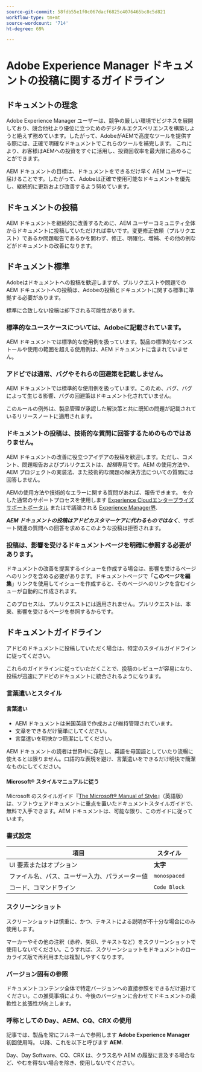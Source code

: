 ```yaml
---
source-git-commit: 58fdb55e1f0c067dacf6825c4076465bc8c5d821
workflow-type: tm+mt
source-wordcount: '714'
ht-degree: 69%

---
```

# Adobe Experience Manager ドキュメントの投稿に関するガイドライン

## ドキュメントの理念

Adobe Experience Manager ユーザーは、競争の厳しい環境でビジネスを展開しており、競合他社より優位に立つためのデジタルエクスペリエンスを構築しようと絶えず務めています。したがって、AdobeがAEMで高度なツールを提供する際には、正確で明確なドキュメントでこれらのツールを補完します。 これにより、お客様はAEMへの投資をすぐに活用し、投資回収率を最大限に高めることができます。

AEM ドキュメントの目標は、ドキュメントをできるだけ早く AEM ユーザーに届けることです。したがって、Adobeは正確で使用可能なドキュメントを優先し、継続的に更新および改善するよう努めています。

## ドキュメントの投稿

AEM ドキュメントを継続的に改善するために、AEM ユーザーコミュニティ全体からドキュメントに投稿していただければ幸いです。変更修正依頼（プルリクエスト）であるか問題報告であるかを問わず、修正、明確化、増補、その他の例などがドキュメントの改善になります。

## ドキュメント標準

Adobeはドキュメントへの投稿を歓迎しますが、プルリクエストや問題でのAEM ドキュメントへの投稿は、Adobeの投稿とドキュメントに関する標準に準拠する必要があります。

標準に合致しない投稿は却下される可能性があります。

### 標準的なユースケースについては、Adobeに記載されています。

AEM ドキュメントでは標準的な使用例を扱っています。製品の標準的なインストールや使用の範囲を超える使用例は、AEM ドキュメントに含まれていません。

### アドビでは通常、バグやそれらの回避策を記載しません。

AEM ドキュメントでは標準的な使用例を扱っています。このため、バグ、バグによって生じる影響、バグの回避策はドキュメント化されていません。

このルールの例外は、製品管理が承認した解決策と共に既知の問題が記載されているリリースノートに適用されます。

### ドキュメントの投稿は、技術的な質問に回答するためのものではありません。

AEM ドキュメントの改善に役立つアイデアの投稿を歓迎します。ただし、コメント、問題報告およびプルリクエストは、*投稿*&#x200B;専用です。AEM の使用方法や、AEM プロジェクトの実装法、また技術的な問題の解決方法についての質問には回答しません。

AEMの使用方法や技術的なエラーに関する質問があれば、報告できます。 を介した通常のサポートプロセスを使用します [Experience Cloudエンタープライズサポートポータル](https://experienceleague.adobe.com/ja?support-solution=General#support) またはで議論される [Experience Manager界](https://experienceleaguecommunities.adobe.com/t5/adobe-experience-manager/ct-p/adobe-experience-manager-community?profile.language=ja).

***AEM ドキュメントの投稿はアドビカスタマーケアに代わるものではなく***、サポート関連の質問への回答を求めるこのような投稿は拒否されます。

### 投稿は、影響を受けるドキュメントページを明確に参照する必要があります。

ドキュメントの改善を提案するイシューを作成する場合は、影響を受けるページへのリンクを含める必要があります。ドキュメントページで「**このページを編集**」リンクを使用してイシューを作成すると、そのページへのリンクを含むイシューが自動的に作成されます。

このプロセスは、プルリクエストには適用されません。プルリクエストは、本来、影響を受けるページを参照するからです。

## ドキュメントガイドライン

アドビのドキュメントに投稿していただく場合は、特定のスタイルガイドラインに従ってください。

これらのガイドラインに従っていただくことで、投稿のレビューが容易になり、投稿が迅速にアドビのドキュメントに統合されるようになります。

### 言葉遣いとスタイル

#### 言葉遣い

* AEM ドキュメントは米国英語で作成および維持管理されています。
* 文章をできるだけ簡単にしてください。
* 言葉遣いを明快かつ簡潔にしてください。

AEM ドキュメントの読者は世界中に存在し、英語を母国語としていたり流暢に使えるとは限りません。口語的な表現を避け、言葉遣いをできるだけ明快で簡潔なものにしてください。

#### Microsoft® スタイルマニュアルに従う

Microsoft のスタイルガイド『[The Microsoft® Manual of Style](https://learn.microsoft.com/ja-jp/style-guide/welcome/)』（英語版）は、ソフトウェアドキュメントに重点を置いたドキュメントスタイルガイドで、無料で入手できます。AEM ドキュメントは、可能な限り、このガイドに従っています。

### 書式設定

| 項目 | スタイル |
|---|---|
| UI 要素またはオプション | **太字** |
| ファイル名、パス、ユーザー入力、パラメーター値 | `monospaced` |
| コード、コマンドライン | ```Code Block``` |

### スクリーンショット

スクリーンショットは慎重に、かつ、テキストによる説明が不十分な場合にのみ使用します。

マーカーやその他の注釈（赤枠、矢印、テキストなど）をスクリーンショットで使用しないでください。こうすれば、スクリーンショットをドキュメントのローカライズ版で再利用または複製しやすくなります。

### バージョン固有の参照

ドキュメントコンテンツ全体で特定バージョンへの直接参照をできるだけ避けてください。この推奨事項により、今後のバージョンに合わせてドキュメントの柔軟性と拡張性が向上します。

### 呼称としての Day、AEM、CQ、CRX の使用

記事では、製品を常にフルネームで参照します **Adobe Experience Manager** 初回使用時。 以降、これを以下と呼びます **AEM**.

Day、Day Software、CQ、CRX は、クラス名や AEM の履歴に言及する場合など、やむを得ない場合を除き、使用しないでください。

